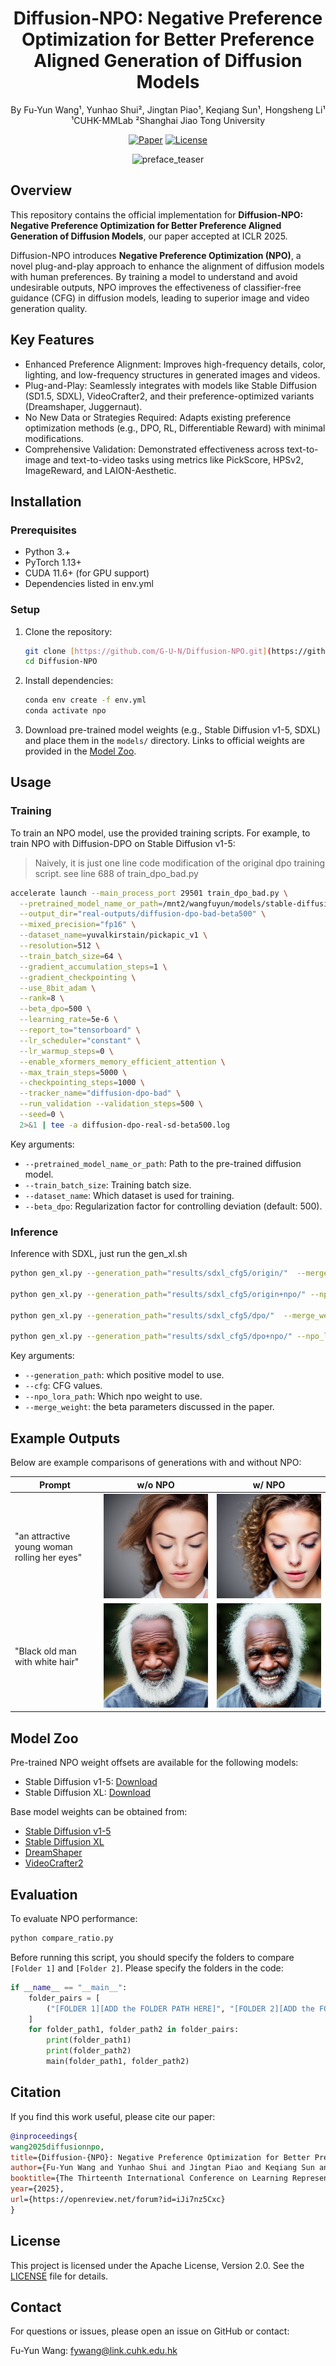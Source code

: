 <div align="center">

# Diffusion-NPO: Negative Preference Optimization for Better Preference Aligned Generation of Diffusion Models


By Fu-Yun Wang¹, Yunhao Shui², Jingtan Piao¹, Keqiang Sun¹, Hongsheng Li¹
<br>
¹CUHK-MMLab ²Shanghai Jiao Tong University


[![Paper](https://img.shields.io/badge/Paper-ICLR%202025-blue)](https://arxiv.org/abs/XXXX.XXXXX) [![License](https://img.shields.io/badge/license-Apache%202.0-blue?style=flat-square)](LICENSE)

![preface_teaser](https://github.com/user-attachments/assets/aaa14bd6-aff3-4148-8933-da6007c602a3)

</div>

## Overview

This repository contains the official implementation for **Diffusion-NPO: Negative Preference Optimization for Better Preference Aligned Generation of Diffusion Models**, our paper accepted at ICLR 2025.

Diffusion-NPO introduces **Negative Preference Optimization (NPO)**, a novel plug-and-play approach to enhance the alignment of diffusion models with human preferences. By training a model to understand and avoid undesirable outputs, NPO improves the effectiveness of classifier-free guidance (CFG) in diffusion models, leading to superior image and video generation quality.

## Key Features

* Enhanced Preference Alignment: Improves high-frequency details, color, lighting, and low-frequency structures in generated images and videos.
* Plug-and-Play: Seamlessly integrates with models like Stable Diffusion (SD1.5, SDXL), VideoCrafter2, and their preference-optimized variants (Dreamshaper, Juggernaut).
* No New Data or Strategies Required: Adapts existing preference optimization methods (e.g., DPO, RL, Differentiable Reward) with minimal modifications.
* Comprehensive Validation: Demonstrated effectiveness across text-to-image and text-to-video tasks using metrics like PickScore, HPSv2, ImageReward, and LAION-Aesthetic.

## Installation

### Prerequisites

* Python 3.+
* PyTorch 1.13+
* CUDA 11.6+ (for GPU support)
* Dependencies listed in env.yml

### Setup

1.  Clone the repository:
    ```bash
    git clone [https://github.com/G-U-N/Diffusion-NPO.git](https://github.com/G-U-N/Diffusion-NPO.git)
    cd Diffusion-NPO
    ```
2.  Install dependencies:
    ```bash
    conda env create -f env.yml
    conda activate npo
    ```
3.  Download pre-trained model weights (e.g., Stable Diffusion v1-5, SDXL) and place them in the `models/` directory. Links to official weights are provided in the [Model Zoo](#model-zoo).

## Usage

### Training

To train an NPO model, use the provided training scripts. For example, to train NPO with Diffusion-DPO on Stable Diffusion v1-5:

> Naively, it is just one line code modification of the original dpo training script. see line 688 of train_dpo_bad.py

```bash
accelerate launch --main_process_port 29501 train_dpo_bad.py \
  --pretrained_model_name_or_path=/mnt2/wangfuyun/models/stable-diffusion-v1-5 \
  --output_dir="real-outputs/diffusion-dpo-bad-beta500" \
  --mixed_precision="fp16" \
  --dataset_name=yuvalkirstain/pickapic_v1 \
  --resolution=512 \
  --train_batch_size=64 \
  --gradient_accumulation_steps=1 \
  --gradient_checkpointing \
  --use_8bit_adam \
  --rank=8 \
  --beta_dpo=500 \
  --learning_rate=5e-6 \
  --report_to="tensorboard" \
  --lr_scheduler="constant" \
  --lr_warmup_steps=0 \
  --enable_xformers_memory_efficient_attention \
  --max_train_steps=5000 \
  --checkpointing_steps=1000 \
  --tracker_name="diffusion-dpo-bad" \
  --run_validation --validation_steps=500 \
  --seed=0 \
  2>&1 | tee -a diffusion-dpo-real-sd-beta500.log
````

Key arguments:

  * `--pretrained_model_name_or_path`: Path to the pre-trained diffusion model.
  * `--train_batch_size`: Training batch size.
  * `--dataset_name`: Which dataset is used for training.
  * `--beta_dpo`: Regularization factor for controlling deviation (default: 500).

### Inference

Inference with SDXL, just run the gen\_xl.sh

```bash
python gen_xl.py --generation_path="results/sdxl_cfg5/origin/"  --merge_weight=0.0  --cfg=5

python gen_xl.py --generation_path="results/sdxl_cfg5/origin+npo/" --npo_lora_path="weights/sdxl/sdxl_beta2k_2kiter.safetensors" --merge_weight=0.0  --cfg=5

python gen_xl.py --generation_path="results/sdxl_cfg5/dpo/"  --merge_weight=0.0  --cfg=5

python gen_xl.py --generation_path="results/sdxl_cfg5/dpo+npo/" --npo_lora_path="weights/sdxl/sdxl_beta2k_2kiter.safetensors" --merge_weight=0.0  --cfg=5
```

Key arguments:

  * `--generation_path`: which positive model to use.
  * `--cfg`: CFG values.
  * `--npo_lora_path`: Which npo weight to use.
  * `--merge_weight`: the beta parameters discussed in the paper.

## Example Outputs

Below are example comparisons of generations with and without NPO:


| Prompt | w/o NPO | w/ NPO |
|--------|---------|--------|
| "an attractive young woman rolling her eyes" | ![dpo](examples/dpo.png) | ![dpo](examples/dpo_npo.png) |
| "Black old man with white hair" | ![dpo](examples/sd15.png) | ![dpo](examples/sd15_npo.png) |

## Model Zoo

Pre-trained NPO weight offsets are available for the following models:
- Stable Diffusion v1-5: [Download](https://huggingface.co/wangfuyun/Diffusion-NPO/tree/main/weights)
- Stable Diffusion XL: [Download](https://huggingface.co/wangfuyun/Diffusion-NPO/tree/main/weights)

Base model weights can be obtained from:
- [Stable Diffusion v1-5](https://huggingface.co/stabilityai/stable-diffusion-v1-5)
- [Stable Diffusion XL](https://huggingface.co/stabilityai/stable-diffusion-xl-base-1.0)
- [DreamShaper](https://huggingface.co/Lykon/DreamShaper)
- [VideoCrafter2](https://huggingface.co/VideoCrafter/VideoCrafter2)



## Evaluation

To evaluate NPO performance:

```bash
python compare_ratio.py
```

Before running this script, you should specify the folders to compare `[Folder 1]` and `[Folder 2]`. Please specify the folders in the code:

```python
if __name__ == "__main__":
    folder_pairs = [
        ("[FOLDER 1][ADD the FOLDER PATH HERE]", "[FOLDER 2][ADD the FOLDER PATH HERE]"),
    ]
    for folder_path1, folder_path2 in folder_pairs:
        print(folder_path1)
        print(folder_path2)
        main(folder_path1, folder_path2)
```

## Citation

If you find this work useful, please cite our paper:

```bibtex
@inproceedings{
wang2025diffusionnpo,
title={Diffusion-{NPO}: Negative Preference Optimization for Better Preference Aligned Generation of Diffusion Models},
author={Fu-Yun Wang and Yunhao Shui and Jingtan Piao and Keqiang Sun and Hongsheng Li},
booktitle={The Thirteenth International Conference on Learning Representations},
year={2025},
url={https://openreview.net/forum?id=iJi7nz5Cxc}
}
```

## License

This project is licensed under the Apache License, Version 2.0. See the [LICENSE]() file for details.

## Contact

For questions or issues, please open an issue on GitHub or contact:

Fu-Yun Wang: fywang@link.cuhk.edu.hk

